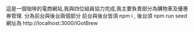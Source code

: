 這是一個咖啡的電商網站,我與四位組員協力完成,我主要負責部分為購物車及優惠券管理.
分為前台與後台兩個部分
前台與後台皆須 npm i , 後台須 npm run seed 
網址為 http://localhost:3000/IGotBrew
